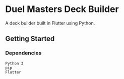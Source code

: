 # Duel Masters Deck Builder

A deck builder built in Flutter using Python.

## Getting Started

### Dependencies

```
Python 3
pip
Flutter
```
